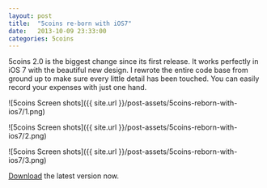 ```yaml
---
layout: post
title:  "5coins re-born with iOS7"
date:   2013-10-09 23:33:00
categories: 5coins
---
```


5coins 2.0 is the biggest change since its first release. It works perfectly in iOS 7 with the beautiful new design. I rewrote the entire code base from ground up to make sure every little detail has been touched. You can easily record your expenses with just one hand. 

![5coins Screen shots]({{ site.url }}/post-assets/5coins-reborn-with-ios7/1.png)

![5coins Screen shots]({{ site.url }}/post-assets/5coins-reborn-with-ios7/2.png)

![5coins Screen shots]({{ site.url }}/post-assets/5coins-reborn-with-ios7/3.png)

[Download][5coins-link] the latest version now.

[5coins-link]: http://5coins.cmsight.com